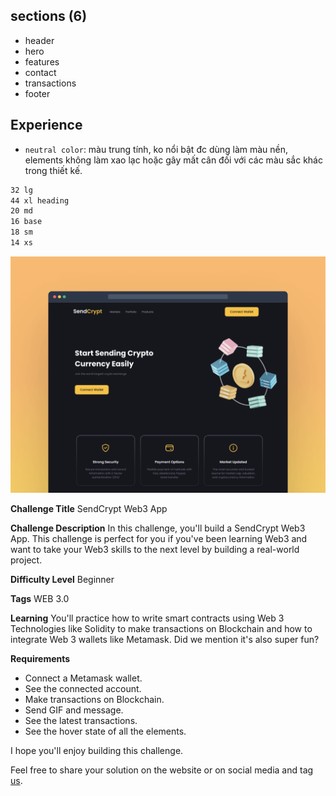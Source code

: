 ## sections (6)

- header
- hero
- features
- contact
- transactions
- footer

## Experience

- `neutral color`: màu trung tính, ko nổi bật đc dùng làm màu nền, elements không làm xao lạc hoặc gây mất cân đối với các màu sắc khác trong thiết kế.

```sh
32 lg
44 xl heading
20 md
16 base
18 sm
14 xs
```

![Blog Card Component](./design/desktop-cover.png)

**Challenge Title**
SendCrypt Web3 App

**Challenge Description**
In this challenge, you'll build a SendCrypt Web3 App. This challenge is perfect for you if you've been learning Web3 and want to take your Web3 skills to the next level by building a real-world project.

**Difficulty Level**
Beginner

**Tags**
WEB 3.0

**Learning**
You'll practice how to write smart contracts using Web 3 Technologies like Solidity to make transactions on Blockchain and how to integrate Web 3 wallets like Metamask. Did we mention it's also super fun?

**Requirements**

- Connect a Metamask wallet.
- See the connected account.
- Make transactions on Blockchain.
- Send GIF and message.
- See the latest transactions.
- See the hover state of all the elements.

I hope you'll enjoy building this challenge.

Feel free to share your solution on the website or on social media and tag [us](https://twitter.com/codingspace30).
